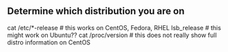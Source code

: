 Determine which distribution you are on
----------------------------------------

cat /etc/*-release # this works on CentOS, Fedora, RHEL
lsb_release # this might work on Ubuntu??
cat /proc/version # this does not really show full distro information on CentOS
